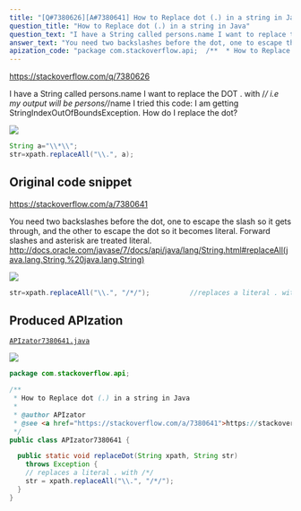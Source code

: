 ```yaml
---
title: "[Q#7380626][A#7380641] How to Replace dot (.) in a string in Java"
question_title: "How to Replace dot (.) in a string in Java"
question_text: "I have a String called persons.name I want to replace the DOT . with /*/  i.e my output will be persons/*/name I tried this code: I am getting StringIndexOutOfBoundsException. How do I replace the dot?"
answer_text: "You need two backslashes before the dot, one to escape the slash so it gets through, and the other to escape the dot so it becomes literal.  Forward slashes and asterisk are treated literal. http://docs.oracle.com/javase/7/docs/api/java/lang/String.html#replaceAll(java.lang.String,%20java.lang.String)"
apization_code: "package com.stackoverflow.api;  /**  * How to Replace dot (.) in a string in Java  *  * @author APIzator  * @see <a href=\"https://stackoverflow.com/a/7380641\">https://stackoverflow.com/a/7380641</a>  */ public class APIzator7380641 {    public static void replaceDot(String xpath, String str)     throws Exception {     // replaces a literal . with /*/     str = xpath.replaceAll(\"\\\\.\", \"/*/\");   } }"
---
```


https://stackoverflow.com/q/7380626

I have a String called persons.name
I want to replace the DOT . with /*/  i.e my output will be persons/*/name
I tried this code:
I am getting StringIndexOutOfBoundsException.
How do I replace the dot?


<div class="code-logo"><img src="/stackoverflow.png" /></div>

```java
String a="\\*\\";
str=xpath.replaceAll("\\.", a);
```


## Original code snippet

https://stackoverflow.com/a/7380641

You need two backslashes before the dot, one to escape the slash so it gets through, and the other to escape the dot so it becomes literal.  Forward slashes and asterisk are treated literal.
http://docs.oracle.com/javase/7/docs/api/java/lang/String.html#replaceAll(java.lang.String,%20java.lang.String)

<div class="code-logo"><img src="/stackoverflow.png" /></div>

```java
str=xpath.replaceAll("\\.", "/*/");          //replaces a literal . with /*/
```

## Produced APIzation

[`APIzator7380641.java`](https://github.com/blind-papers/apization-temp-data/raw/main/search/APIzator7380641.java)

<div class="code-logo"><img src="/apizator.png" /></div>

```java
package com.stackoverflow.api;

/**
 * How to Replace dot (.) in a string in Java
 *
 * @author APIzator
 * @see <a href="https://stackoverflow.com/a/7380641">https://stackoverflow.com/a/7380641</a>
 */
public class APIzator7380641 {

  public static void replaceDot(String xpath, String str)
    throws Exception {
    // replaces a literal . with /*/
    str = xpath.replaceAll("\\.", "/*/");
  }
}

```